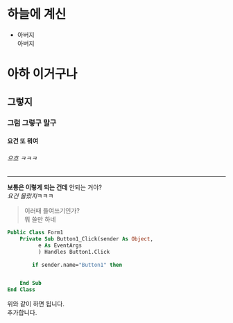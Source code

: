 # **하늘에 계신**
* 아버지  
아버지
# 아하 이거구나
## 그렇지
### 그럼 그렇구 말구
#### 요건 또 뭐여
###### 으흐 ㅋㅋㅋ
___
**보통은 이렇게 되는 건데** 안되는 거야?  
*요건 몰랐지*ㅋㅋㅋ
>이러때 들여쓰기인가?  
> 뭐 쓸만 하네  
```vb
Public Class Form1
    Private Sub Button1_Click(sender As Object,
          e As EventArgs
          ) Handles Button1.Click
     
        if sender.name="Button1" then


    End Sub
End Class


```
위와 같이 하면 됩니다.  
추가합니다. 
